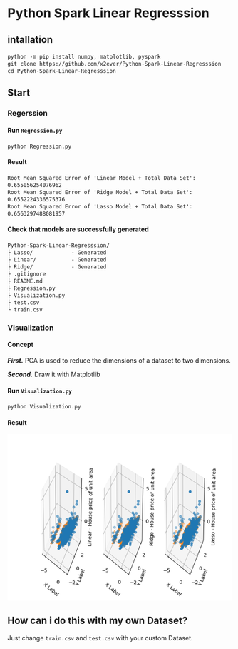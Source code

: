 # Python Spark Linear Regresssion 

## intallation

```
python -m pip install numpy, matplotlib, pyspark
git clone https://github.com/x2ever/Python-Spark-Linear-Regresssion
cd Python-Spark-Linear-Regresssion
```

## Start

### Regerssion

#### Run `Regression.py`
```
python Regression.py
```
#### Result
```
Root Mean Squared Error of 'Linear Model + Total Data Set': 0.655056254076962
Root Mean Squared Error of 'Ridge Model + Total Data Set': 0.6552224336575376
Root Mean Squared Error of 'Lasso Model + Total Data Set': 0.6563297488081957
```
#### Check that models are successfully generated
```
Python-Spark-Linear-Regresssion/
├ Lasso/            - Generated
├ Linear/           - Generated
├ Ridge/            - Generated
├ .gitignore
├ README.md
├ Regression.py
├ Visualization.py
├ test.csv
└ train.csv
```

### Visualization

#### Concept

***First.*** PCA is used to reduce the dimensions of a dataset to two dimensions.

***Second.*** Draw it with Matplotlib

#### Run `Visualization.py`
```
python Visualization.py
```

#### Result

![Visualization.png](https://github.com/x2ever/Python-Spark-Linear-Regresssion/blob/master/asset/image/Visualization.png)

## How can i do this with my own Dataset?

Just change `train.csv` and `test.csv` with your custom Dataset.


